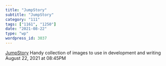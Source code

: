 ```yaml
---
title: "JumpStory"
subtitle: "JumpStory"
category: "111"
tags: ["1161", "1250"]
date: "2021-08-22"
type: "wp"
wordpress_id: 3037
---
```

[ JumpStory](https://universe.jumpstory.com/)
 Handy collection of images to use in development and writing
August 22, 2021 at 08:45PM